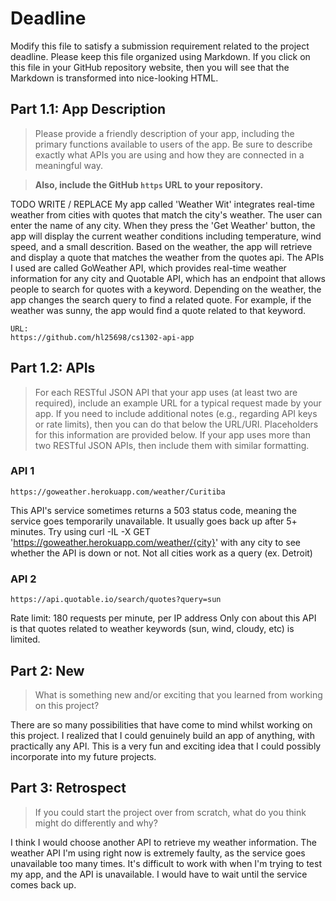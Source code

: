 # Deadline

Modify this file to satisfy a submission requirement related to the project
deadline. Please keep this file organized using Markdown. If you click on
this file in your GitHub repository website, then you will see that the
Markdown is transformed into nice-looking HTML.

## Part 1.1: App Description

> Please provide a friendly description of your app, including
> the primary functions available to users of the app. Be sure to
> describe exactly what APIs you are using and how they are connected
> in a meaningful way.

> **Also, include the GitHub `https` URL to your repository.**

TODO WRITE / REPLACE
My app called 'Weather Wit' integrates real-time weather from cities with
    quotes that match the city's weather. The user can enter the name of any city.
    When they press the 'Get Weather' button, the app will display the current
    weather conditions including temperature, wind speed, and a small descrition.
    Based on the weather, the app will retrieve and display a quote that matches the weather
    from the quotes api. The APIs I used are called GoWeather API, which provides real-time
    weather information for any city and Quotable API, which has an endpoint that allows
    people to search for quotes with a keyword. Depending on the weather, the app changes the
    search query to find a related quote. For example, if the weather was sunny, the app would
    find a quote related to that keyword.

    URL:
    https://github.com/hl25698/cs1302-api-app

## Part 1.2: APIs

> For each RESTful JSON API that your app uses (at least two are required),
> include an example URL for a typical request made by your app. If you
> need to include additional notes (e.g., regarding API keys or rate
> limits), then you can do that below the URL/URI. Placeholders for this
> information are provided below. If your app uses more than two RESTful
> JSON APIs, then include them with similar formatting.

### API 1

```
https://goweather.herokuapp.com/weather/Curitiba
```

This API's service sometimes returns a 503 status code, meaning the service goes temporarily unavailable.
    It usually goes back up after 5+ minutes. Try using
    curl -IL -X GET 'https://goweather.herokuapp.com/weather/{city}'
    with any city to see whether the API is down or not.
    Not all cities work as a query (ex. Detroit)

### API 2

```
https://api.quotable.io/search/quotes?query=sun
```

Rate limit: 180 requests per minute, per IP address
Only con about this API is that quotes related to weather keywords (sun, wind, cloudy, etc) is
    limited.

## Part 2: New

> What is something new and/or exciting that you learned from working
> on this project?

There are so many possibilities that have come to mind whilst working on this project.
    I realized that I could genuinely build an app of anything, with practically any API.
    This is a very fun and exciting idea that I could possibly incorporate into my future
    projects.

## Part 3: Retrospect

> If you could start the project over from scratch, what do
> you think might do differently and why?

I think I would choose another API to retrieve my weather information. The weather API I'm using
    right now is extremely faulty, as the service goes unavailable too many times.
    It's difficult to work with when I'm trying to test my app, and the API is unavailable.
    I would have to wait until the service comes back up.

